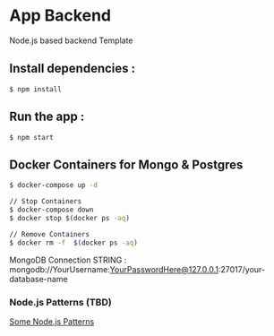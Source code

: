 # App Backend

Node.js based backend Template

## Install dependencies :

```    
$ npm install
```

## Run the app :

```     
$ npm start
```

## Docker Containers for Mongo & Postgres 

```bash 
$ docker-compose up -d

// Stop Containers
$ docker-compose down
$ docker stop $(docker ps -aq)

// Remove Containers
$ docker rm -f  $(docker ps -aq)
```

MongoDB Connection STRING : mongodb://YourUsername:YourPasswordHere@127.0.0.1:27017/your-database-name

### Node.js Patterns (TBD)

[Some Node.js Patterns](https://softwareontheroad.com/ideal-nodejs-project-structure/?utm_source=github&utm_medium=readme)
